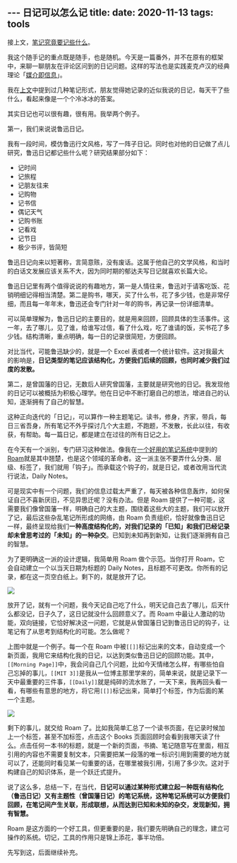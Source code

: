 --- 日记可以怎么记
title: 
date: 2020-11-13
tags: tools
---
接上文，[笔记究竟要记些什么][1]。

我这个随手记的重点既是随手，也是随机。今天是一篇番外，并不在原有的框架中，来聊一聊朋友在评论区问到的日记问题。这样的写法也是实践麦克卢汉的经典理论「[媒介即信息][2]」。

我在[上文][3]中提到过几种笔记形式，朋友觉得她记录的近似我说的日记，每天干了些什么，看起来像是一个个冷冰冰的答案。

其实日记也可以很有趣，很有用。我举两个例子。

第一，我们来说说鲁迅日记。

我有一段时间，模仿鲁迅行文风格，写了一阵子日记。同时也对他的日记做了点儿研究，鲁迅日记都记些什么呢？研究结果部分如下：

- 记时间
- 记旅程
- 记朋友往来
- 记购物
- 记书信
- 偶记天气
- 记购书账
- 记看戏
- 记节日
- 极少书评，皆简短

鲁迅日记向来以短著称，言简意赅，没有废话。这属于他自己的文学风格，和当时的白话文发展应该关系不大，因为同时期的郁达夫写日记就喜欢长篇大论。

鲁迅日记里有两个值得说说的有趣地方，第一是人情往来，鲁迅对于请客吃饭、花销明细记得相当清楚。第二是购书，哪天，买了什么书，花了多少钱，也是非常仔细，而且每一年年末，鲁迅还会专门针对一年的购书，再记录一份详细清单。

可以简单理解为，鲁迅日记的主要目的，就是用来回顾，回顾具体的生活事件。这一年，去了哪儿，见了谁，给谁写过信，看了什么戏，吃了谁请的饭，买书花了多少钱。结构清晰，重点明确，每一日的记录很简短，方便回顾。

对比当代，可能鲁迅缺少的，就是一个 Excel 表或者一个统计软件。这对我最大的影响是，**日记类型的笔记应该结构化，方便我们后续的回顾，也同时减少我们过度的发散。**

第二，是曾国藩的日记，无数后人研究曾国藩，主要就是研究他的日记。我发现他的日记可以被概括为积极心理学。他在日记中不断打磨自己的想法，增进自己的认知，逐渐拥有了自己的智慧。

这种正向迭代的「日记」，可以算作一种主题笔记。读书，修身，齐家，带兵，每日三省吾身，所有笔记不外乎探讨几个大主题，不跑题，不发散，长此以往，有收获，有帮助。每一篇日记，都是建立在过往的所有日记之上。

在今天有一个派别，专门研习这种做法。像我在[一个好用的笔记系统][4]中提到的 [Roam][5]就是其中翘楚，也是这个领域的革命者。这一派主张不要弄什么分类、层级、标签了，我们就用「钩子」。而承载这个钩子的，就是日记，或者改用当代流行说法，Daily Notes。

可是现实中有一个问题，我们的信息过载太严重了，每天被各种信息轰炸，如何保证自己不喜新厌旧，不见异思迁呢？没有办法。但是 Roam 提供了一种可能，这需要我们像曾国藩一样，明确自己的大主题，围绕着这些大的主题，我们可以放开了记，最后这些杂乱笔记所形成的网络，由 Roam 负责组织，恰好就像鲁迅日记一样，最终呈现给我们**一种高度结构化的，对我们记录的「已知」和我们已经记录却未曾思考过的「未知」的一种杂交**。已知到未知再到新知，让我们逐渐拥有自己的智慧。

为了更明确这一派的设计逻辑，我简单用 Roam 做个示范。当你打开 Roam，它会自动建立一个以当天日期为标题的 Daily Notes，且标题不可更改。你所有的记录，都在这一页空白纸上。剩下的，就是放开了记。

![][image-1]

放开了记，就有一个问题，我今天记自己吃了什么，明天记自己去了哪儿，后天什么都没记，日子久了，这日记就没什么回顾意义了。而 Roam 中最让人激动的功能，双向链接，它恰好解决这一问题，它就是从曾国藩日记到鲁迅日记的钩子，让笔记有了从思考到结构化的可能。怎么做呢？

上图中就是一个例子。每一个在 Roam 中被`[[]]`标记出来的文本，自动变成一个新页面，我用它来结构化我的日记，以达到类似鲁迅日记的回顾功能。其中，`[[Morning Page]]`中，我会问自己几个问题，比如今天情绪怎么样，有哪些怕自己忘掉的事儿，`[[MIT 3]]`是我从一位博主那里学来的，简单来说，就是记录下一天中最重要的三件事，`[[Daily]]`就是纯碎的流水账了，一天下来，我再回头看一看，有哪些有意思的地方，将它用`[[]]`标记出来，简单打个标签，作为后面的某一个主题。

![][image-2]

剩下的事儿，就交给 Roam 了。比如我简单汇总了一个读书页面，在记录时候加上一个标签，甚至不加标签，点击这个 Books 页面回顾时会看到我哪天读了什么。点击任何一本书的标题，就是一个新的页面，书摘、笔记随意写在里面，相互引用的内容也不需要复制文本，只需要把某一段落的唯一标识引用到需要的地方就可以了，还能同时看见某一句重要的话，在哪里被我引用，引用了多少次。这对于构建自己的知识体系，是一个跃迁式提升。

说了这么多，总结一下，在当代，**日记可以通过某种形式建立起一种既有结构化（鲁迅日记）又有主题性（曾国藩日记）的笔记系统，这种笔记系统可以方便我们回顾，在笔记间产生关联，形成联想，从而达到已知和未知的杂交，发现新知，拥有智慧。**

Roam 是这方面的一个好工具，但更重要的是，我们要先明确自己的理念，建立可操作的系统。切记，工具的作用只是锦上添花，事半功倍。

先写到这，后面继续补充。

[1]:	https://mp.weixin.qq.com/s/yZKr0uEWdyD45GicnmFraA
[2]:	https://zh.wikipedia.org/wiki/%E5%AA%92%E4%BB%8B%E5%8D%B3%E6%98%AF%E8%A8%8A%E6%81%AF
[3]:	https://mp.weixin.qq.com/s/yZKr0uEWdyD45GicnmFraA
[4]:	https://mp.weixin.qq.com/s/wSJ_PILrjlLAZky0SFiRig
[5]:	http://roamresearch.com/

[image-1]:	https://static.elizen.me/img/2020-11-13-031245.jpg
[image-2]:	https://static.elizen.me/img/2020-11-13-roamresearch.com_%20-4-.png